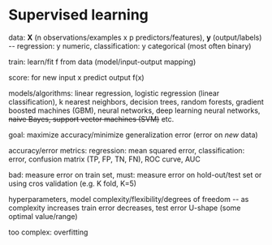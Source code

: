 
Supervised learning 
===================


data: **X** (n observations/examples x p predictors/features), **y** (output/labels) --
regression: y numeric, classification: y categorical (most often binary)

train: learn/fit f from data (model/input-output mapping)

score: for new input x predict output f(x)

models/algorithms: linear regression, logistic regression (linear classification), k nearest neighbors, decision trees, random forests, gradient boosted machines (GBM), neural networks, deep learning neural networks, ~~naive Bayes, support vector machines (SVM)~~ etc.

goal: maximize accuracy/minimize generalization error (error on _new_ data)

accuracy/error metrics: regression: mean squared error, classification: error, confusion matrix (TP, FP, TN, FN), ROC curve, AUC

bad: measure error on train set, must: measure error on hold-out/test set or using cros validation (e.g. K fold, K=5)

hyperparameters, model complexity/flexibility/degrees of freedom -- as complexity increases train error decreases, test error U-shape (some optimal value/range)

too complex: overfitting



